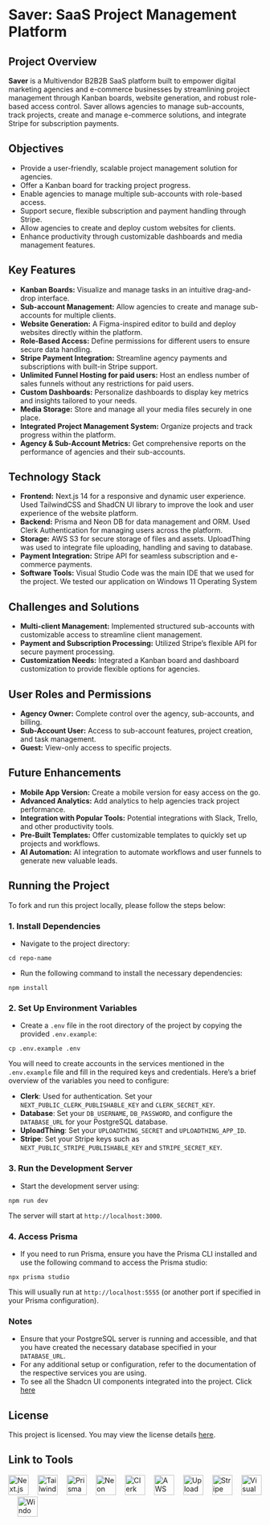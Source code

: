# Saver: SaaS Project Management Platform

## Project Overview

**Saver** is a Multivendor B2B2B SaaS platform built to empower digital marketing agencies and e-commerce businesses by streamlining project management through Kanban boards, website generation, and robust role-based access control. Saver allows agencies to manage sub-accounts, track projects, create and manage e-commerce solutions, and integrate Stripe for subscription payments.

## Objectives

- Provide a user-friendly, scalable project management solution for agencies.
- Offer a Kanban board for tracking project progress.
- Enable agencies to manage multiple sub-accounts with role-based access.
- Support secure, flexible subscription and payment handling through Stripe.
- Allow agencies to create and deploy custom websites for clients.
- Enhance productivity through customizable dashboards and media management features.

## Key Features

- **Kanban Boards:** Visualize and manage tasks in an intuitive drag-and-drop interface.
- **Sub-account Management:** Allow agencies to create and manage sub-accounts for multiple clients.
- **Website Generation:** A Figma-inspired editor to build and deploy websites directly within the platform.
- **Role-Based Access:** Define permissions for different users to ensure secure data handling.
- **Stripe Payment Integration:** Streamline agency payments and subscriptions with built-in Stripe support.
- **Unlimited Funnel Hosting for paid users:** Host an endless number of sales funnels without any restrictions for paid users.
- **Custom Dashboards:** Personalize dashboards to display key metrics and insights tailored to your needs.
- **Media Storage:** Store and manage all your media files securely in one place.
- **Integrated Project Management System:** Organize projects and track progress within the platform.
- **Agency & Sub-Account Metrics:** Get comprehensive reports on the performance of agencies and their sub-accounts.

## Technology Stack

- **Frontend:** Next.js 14 for a responsive and dynamic user experience. Used TailwindCSS and ShadCN UI library to improve the look and user experience of the website platform. 
- **Backend:** Prisma and Neon DB for data management and ORM. Used Clerk Authentication for managing users across the platform.
- **Storage:** AWS S3 for secure storage of files and assets. UploadThing was used to integrate file uploading, handling and saving to database.
- **Payment Integration:** Stripe API for seamless subscription and e-commerce payments.
- **Software Tools:** Visual Studio Code was the main IDE that we used for the project. We tested our application on Windows 11 Operating System

## Challenges and Solutions
- **Multi-client Management:** Implemented structured sub-accounts with customizable access to streamline client management.
- **Payment and Subscription Processing:** Utilized Stripe’s flexible API for secure payment processing.
- **Customization Needs:** Integrated a Kanban board and dashboard customization to provide flexible options for agencies.

## User Roles and Permissions

- **Agency Owner:** Complete control over the agency, sub-accounts, and billing.
- **Sub-Account User:** Access to sub-account features, project creation, and task management.
- **Guest:** View-only access to specific projects.

## Future Enhancements

- **Mobile App Version:** Create a mobile version for easy access on the go.
- **Advanced Analytics:** Add analytics to help agencies track project performance.
- **Integration with Popular Tools:** Potential integrations with Slack, Trello, and other productivity tools.
- **Pre-Built Templates:** Offer customizable templates to quickly set up projects and workflows.
- **AI Automation:** AI integration to automate workflows and user funnels to generate new valuable leads.

## Running the Project
To fork and run this project locally, please follow the steps below:



<h3>1. Install Dependencies</h3>
<ul>
    <li>Navigate to the project directory:</li>
</ul>
<pre><code>cd repo-name</code></pre>
<ul>
    <li>Run the following command to install the necessary dependencies:</li>
</ul>
<pre><code>npm install</code></pre>

<h3>2. Set Up Environment Variables</h3>
<ul>
    <li>Create a <code>.env</code> file in the root directory of the project by copying the provided <code>.env.example</code>:</li>
</ul>
<pre><code>cp .env.example .env</code></pre>
<p>You will need to create accounts in the services mentioned in the <code>.env.example</code> file and fill in the required keys and credentials. Here’s a brief overview of the variables you need to configure:</p>
<ul>
    <li><strong>Clerk</strong>: Used for authentication. Set your <code>NEXT_PUBLIC_CLERK_PUBLISHABLE_KEY</code> and <code>CLERK_SECRET_KEY</code>.</li>
    <li><strong>Database</strong>: Set your <code>DB_USERNAME</code>, <code>DB_PASSWORD</code>, and configure the <code>DATABASE_URL</code> for your PostgreSQL database.</li>
    <li><strong>UploadThing</strong>: Set your <code>UPLOADTHING_SECRET</code> and <code>UPLOADTHING_APP_ID</code>.</li>
    <li><strong>Stripe</strong>: Set your Stripe keys such as <code>NEXT_PUBLIC_STRIPE_PUBLISHABLE_KEY</code> and <code>STRIPE_SECRET_KEY</code>.</li>
</ul>

<h3>3. Run the Development Server</h3>
<ul>
    <li>Start the development server using:</li>
</ul>
<pre><code>npm run dev</code></pre>
<p>The server will start at <code>http://localhost:3000</code>.</p>

<h3>4. Access Prisma</h3>
<ul>
    <li>If you need to run Prisma, ensure you have the Prisma CLI installed and use the following command to access the Prisma studio:</li>
</ul>
<pre><code>npx prisma studio</code></pre>
<p>This will usually run at <code>http://localhost:5555</code> (or another port if specified in your Prisma configuration).</p>

<h3>Notes</h3>
<ul>
    <li>Ensure that your PostgreSQL server is running and accessible, and that you have created the necessary database specified in your <code>DATABASE_URL</code>.</li>
    <li>For any additional setup or configuration, refer to the documentation of the respective services you are using.</li>
    <li>To see all the Shadcn UI components integrated into the project. Click <a href="https://github.com/techySPHINX/Saver/blob/main/Note.md" target="_blank">here</a>
</li>
</ul>

## License

This project is licensed. You may view the license details [here](https://github.com/techySPHINX/Saver/blob/main/LICENSE).

## Link to Tools

<p align="left">
<a href="https://nextjs.org/" target="_blank" rel="noreferrer">
<img src="https://img.icons8.com/fluent/512/nextjs.png" alt="Next.js" width="40" height="40"/></a>&emsp;
<a href="https://tailwindcss.com/" target="_blank" rel="noreferrer">
<img src="https://www.vectorlogo.zone/logos/tailwindcss/tailwindcss-icon.svg" alt="Tailwind CSS" width="40" height="40"/></a>&emsp;
<a href="https://prisma.io/" target="_blank" rel="noreferrer">
<img src="https://media.licdn.com/dms/image/v2/D4E0BAQEggtAQvh0k6A/company-logo_200_200/company-logo_200_200/0/1727798020280/prisma_io_logo?e=1738800000&v=beta&t=ZoXOwZVJjJ9fx0LMhcaf0z36mRVk4urTgiX9Hnbou14" alt="Prisma" width="40" height="40"/></a>&emsp;
<a href="https://neon.tech/" target="_blank" rel="noreferrer">
<img src="https://neon.tech/favicon/favicon.png" alt="Neon DB" width="40" height="40"/></a>&emsp;
<a href="https://clerk.dev/" target="_blank" rel="noreferrer">
<img src="https://imgix.cosmicjs.com/9d8bc340-e63d-11ee-b074-b5c8fe3ef189-clerk.webp?w=200&h=200&fit=crop&auto=format,compression" alt="Clerk Authentication" width="40" height="40"/></a>&emsp;
<a href="https://aws.amazon.com/s3/" target="_blank" rel="noreferrer">
<img src="https://www.vectorlogo.zone/logos/amazon_aws/amazon_aws-icon.svg" alt="AWS S3" width="40" height="40"/></a>&emsp;
<a href="https://uploadthing.com/" target="_blank" rel="noreferrer">
<img src="https://www.uploadthing.com/favicon.ico" alt="UploadThing" width="40" height="40"/></a>&emsp;
<a href="https://stripe.com/" target="_blank" rel="noreferrer">
<img src="https://cdn.icon-icons.com/icons2/2407/PNG/512/stripe_icon_146092.png" alt="Stripe" width="40" height="40"/></a>&emsp;
<a href="https://code.visualstudio.com/" target="_blank" rel="noreferrer">
<img src="https://www.vectorlogo.zone/logos/visualstudio_code/visualstudio_code-icon.svg" alt="Visual Studio Code" width="40" height="40"/></a>&emsp;
<a href="https://www.microsoft.com/en-us/software-download/windows11" target="_blank" rel="noreferrer">
<img src="https://upload.wikimedia.org/wikipedia/commons/8/87/Windows_logo_-_2021.svg" alt="Windows 11" width="40" height="40"/></a>
</p>
